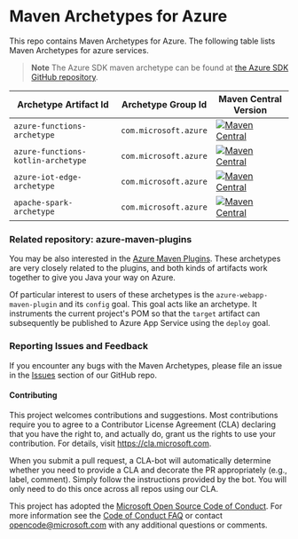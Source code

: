 # Maven Archetypes for Azure

This repo contains Maven Archetypes for Azure. The following table lists Maven Archetypes for azure services.

> **Note**
> The Azure SDK maven archetype can be found at [the Azure SDK GitHub repository](https://github.com/Azure/azure-sdk-for-java/tree/main/sdk/tools/azure-sdk-archetype).

Archetype Artifact Id | Archetype Group Id | Maven Central Version
---|---|---
`azure-functions-archetype`|`com.microsoft.azure`| [![Maven Central](https://maven-badges.herokuapp.com/maven-central/com.microsoft.azure/azure-functions-archetype/badge.svg?style=plastic)](https://maven-badges.herokuapp.com/maven-central/com.microsoft.azure/azure-functions-archetype)
`azure-functions-kotlin-archetype`|`com.microsoft.azure`| [![Maven Central](https://maven-badges.herokuapp.com/maven-central/com.microsoft.azure/azure-functions-kotlin-archetype/badge.svg?style=plastic)](https://maven-badges.herokuapp.com/maven-central/com.microsoft.azure/azure-functions-kotlin-archetype)
`azure-iot-edge-archetype`|`com.microsoft.azure`| [![Maven Central](https://maven-badges.herokuapp.com/maven-central/com.microsoft.azure/azure-iot-edge-archetype/badge.svg?style=plastic)](https://maven-badges.herokuapp.com/maven-central/com.microsoft.azure/azure-iot-edge-archetype)
`apache-spark-archetype`|`com.microsoft.azure`| [![Maven Central](https://maven-badges.herokuapp.com/maven-central/com.microsoft.azure/apache-spark-archetype/badge.svg?style=plastic)](https://maven-badges.herokuapp.com/maven-central/com.microsoft.azure/apache-spark-archetype)

### Related repository: azure-maven-plugins

You may be also interested in the [Azure Maven Plugins](https://github.com/microsoft/azure-maven-plugins). These archetypes are very closely related to the plugins, and both kinds of artifacts work together to give you Java your way on Azure.

Of particular interest to users of these archetypes is the `azure-webapp-maven-plugin` and its `config` goal. This goal acts like an archetype. It instruments the current project's POM so that the `target` artifact can subsequently be published to Azure App Service using the `deploy` goal.

### Reporting Issues and Feedback
If you encounter any bugs with the Maven Archetypes, please file an issue in the [Issues](https://github.com/microsoft/azure-maven-archetypes/issues) section of our GitHub repo.

#### Contributing

This project welcomes contributions and suggestions.  Most contributions require you to agree to a
Contributor License Agreement (CLA) declaring that you have the right to, and actually do, grant us
the rights to use your contribution. For details, visit https://cla.microsoft.com.

When you submit a pull request, a CLA-bot will automatically determine whether you need to provide
a CLA and decorate the PR appropriately (e.g., label, comment). Simply follow the instructions
provided by the bot. You will only need to do this once across all repos using our CLA.

This project has adopted the [Microsoft Open Source Code of Conduct](https://opensource.microsoft.com/codeofconduct/).
For more information see the [Code of Conduct FAQ](https://opensource.microsoft.com/codeofconduct/faq/) or
contact [opencode@microsoft.com](mailto:opencode@microsoft.com) with any additional questions or comments.
